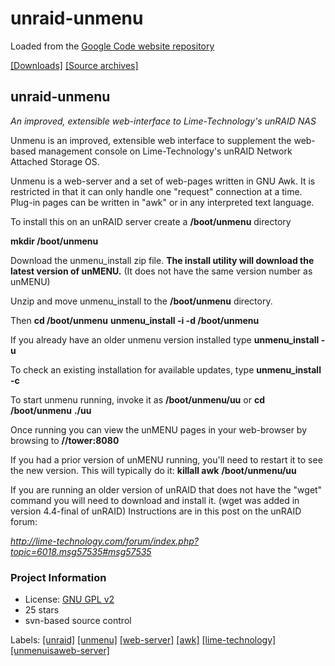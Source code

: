 
# unraid-unmenu

Loaded from the [Google Code website repository](https://code.google.com/archive/p/unraid-unmenu/)

[[Downloads]](./downloads)   [[Source archives]](./archives)

## unraid-unmenu

*An improved, extensible web-interface to Lime-Technology's unRAID NAS*

Unmenu is an improved, extensible web interface to supplement the web-based management console on Lime-Technology's unRAID Network Attached Storage OS.

Unmenu is a web-server and a set of web-pages written in GNU Awk. It is restricted in that it can only handle one "request" connection at a time. Plug-in pages can be written in "awk" or in any interpreted text language.

To install this on an unRAID server create a **/boot/unmenu** directory

**mkdir /boot/unmenu**

Download the unmenu_install zip file. **The install utility will download the latest version of unMENU.** (It does not have the same version number as unMENU)

Unzip and move unmenu_install to the **/boot/unmenu** directory.

Then
**cd /boot/unmenu**
**unmenu_install -i -d /boot/unmenu**

If you already have an older unmenu version installed type
**unmenu_install -u**

To check an existing installation for available updates, type
**unmenu_install -c**

To start unmenu running, invoke it as
**/boot/unmenu/uu**
or
**cd /boot/unmenu**
**./uu**

Once running you can view the unMENU pages in your web-browser by browsing to
**//tower:8080**

If you had a prior version of unMENU running, you'll need to restart it to see the new version.
This will typically do it:
**killall awk**
**/boot/unmenu/uu**

If you are running an older version of unRAID that does not have the "wget" command you will need to download and install it. (wget was added in version 4.4-final of unRAID)
Instructions are in this post on the unRAID forum:

   *http://lime-technology.com/forum/index.php?topic=6018.msg57535#msg57535*

### Project Information

 - License: [GNU GPL v2](http://www.gnu.org/licenses/old-licenses/gpl-2.0.html)
 - 25 stars
 - svn-based source control

Labels: [[unraid]](https://code.google.com/archive/search?q=domain:code.google.com%20label:unraid)  [[unmenu]](https://code.google.com/archive/search?q=domain:code.google.com%20label:unmenu)  [[web-server]](https://code.google.com/archive/search?q=domain:code.google.com%20label:web-server)  [[awk]](https://code.google.com/archive/search?q=domain:code.google.com%20label:awk)  [[lime-technology]](https://code.google.com/archive/search?q=domain:code.google.com%20label:lime-technology)  [[unmenuisaweb-server]](https://code.google.com/archive/search?q=domain:code.google.com%20label:unmenuisaweb-server)







